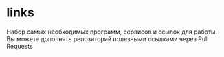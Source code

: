 # links
Набор самых необходимых программ, сервисов и ссылок для работы. Вы можете дополнять репозиторий полезными ссылками через Pull Requests

